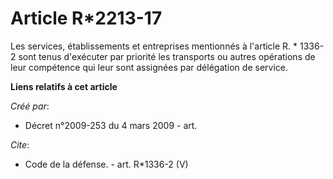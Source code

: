 # Article R*2213-17

Les services, établissements et entreprises mentionnés à l'article R. * 1336-2 sont tenus d'exécuter par priorité les
transports ou autres opérations de leur compétence qui leur sont assignées par délégation de service.

**Liens relatifs à cet article**

_Créé par_:

  - Décret n°2009-253 du 4 mars 2009 - art.

_Cite_:

  - Code de la défense. - art. R*1336-2 (V)
